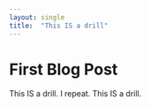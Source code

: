```yaml
---
layout: single
title:  "This IS a drill"
---
```


# First Blog Post
 
This IS a drill. I repeat. This IS a drill. 

